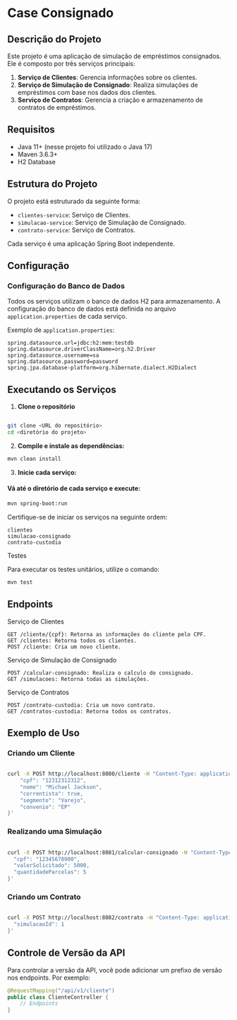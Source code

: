# Case Consignado

## Descrição do Projeto

Este projeto é uma aplicação de simulação de empréstimos consignados. Ele é composto por três serviços principais:

1. **Serviço de Clientes**: Gerencia informações sobre os clientes.
2. **Serviço de Simulação de Consignado**: Realiza simulações de empréstimos com base nos dados dos clientes.
3. **Serviço de Contratos**: Gerencia a criação e armazenamento de contratos de empréstimos.

## Requisitos

- Java 11+ (nesse projeto foi utilizado o Java 17)
- Maven 3.6.3+
- H2 Database

## Estrutura do Projeto

O projeto está estruturado da seguinte forma:

- `clientes-service`: Serviço de Clientes.
- `simulacao-service`: Serviço de Simulação de Consignado.
- `contrato-service`: Serviço de Contratos.

Cada serviço é uma aplicação Spring Boot independente.

## Configuração

### Configuração do Banco de Dados

Todos os serviços utilizam o banco de dados H2 para armazenamento. A configuração do banco de dados está definida no arquivo `application.properties` de cada serviço.

Exemplo de `application.properties`:

```properties
spring.datasource.url=jdbc:h2:mem:testdb
spring.datasource.driverClassName=org.h2.Driver
spring.datasource.username=sa
spring.datasource.password=password
spring.jpa.database-platform=org.hibernate.dialect.H2Dialect
```

## Executando os Serviços

1. **Clone o repositório**

```sh

git clone <URL do repositório>
cd <diretório do projeto>

```

2. **Compile e instale as dependências:**

```sh
mvn clean install
```
3. **Inicie cada serviço:**

#### Vá até o diretório de cada serviço e execute:

```sh
mvn spring-boot:run
```

Certifique-se de iniciar os serviços na seguinte ordem:

    clientes
    simulacao-consignado
    contrato-custodia

Testes

Para executar os testes unitários, utilize o comando:

```sh
mvn test
```

## Endpoints
Serviço de Clientes

    GET /cliente/{cpf}: Retorna as informações do cliente pelo CPF.
    GET /clientes: Retorna todos os clientes.
    POST /cliente: Cria um novo cliente.

Serviço de Simulação de Consignado

    POST /calcular-consignado: Realiza o calculo do consignado.
    GET /simulacoes: Retorna todas as simulações.

Serviço de Contratos

    POST /contrato-custodia: Cria um novo contrato.
    GET /contratos-custodia: Retorna todos os contratos.

## Exemplo de Uso
### Criando um Cliente

```sh

curl -X POST http://localhost:8080/cliente -H "Content-Type: application/json" -d '{
    "cpf": "12312312312",
    "nome": "Michael Jackson",
    "correntista": true,
    "segmento": "Varejo",
    "convenio": "EP"
}'
```
### Realizando uma Simulação

```sh

curl -X POST http://localhost:8081/calcular-consignado -H "Content-Type: application/json" -d '{
  "cpf": "12345678900",
  "valorSolicitado": 5000,
  "quantidadeParcelas": 5
}'
```

### Criando um Contrato

```sh

curl -X POST http://localhost:8082/contrato -H "Content-Type: application/json" -d '{
  "simulacaoId": 1
}'
```

## Controle de Versão da API

Para controlar a versão da API, você pode adicionar um prefixo de versão nos endpoints. Por exemplo:

```java
@RequestMapping("/api/v1/cliente")
public class ClienteController {
    // Endpoints
}
```